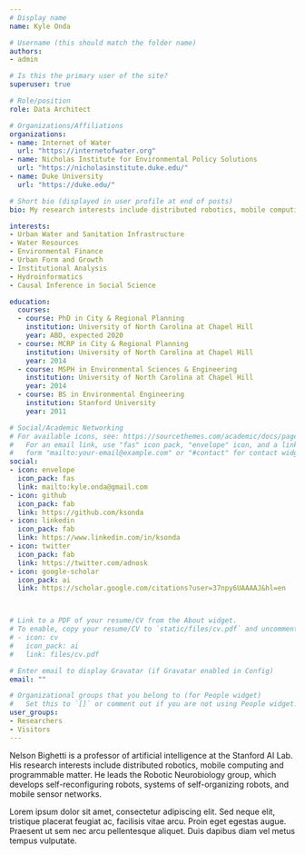 ```yaml
---
# Display name
name: Kyle Onda

# Username (this should match the folder name)
authors:
- admin

# Is this the primary user of the site?
superuser: true

# Role/position
role: Data Architect

# Organizations/Affiliations
organizations:
- name: Internet of Water
  url: "https://internetofwater.org"
- name: Nicholas Institute for Environmental Policy Solutions
  url: "https://nicholasinstitute.duke.edu/"
- name: Duke University
  url: "https://duke.edu/"

# Short bio (displayed in user profile at end of posts)
bio: My research interests include distributed robotics, mobile computing and programmable matter.

interests:
- Urban Water and Sanitation Infrastructure
- Water Resources
- Environmental Finance
- Urban Form and Growth
- Institutional Analysis
- Hydroinformatics
- Causal Inference in Social Science

education:
  courses:
  - course: PhD in City & Regional Planning
    institution: University of North Carolina at Chapel Hill
    year: ABD, expected 2020
  - course: MCRP in City & Regional Planning
    institution: University of North Carolina at Chapel Hill
    year: 2014
  - course: MSPH in Environmental Sciences & Engineering
    institution: University of North Carolina at Chapel Hill
    year: 2014
  - course: BS in Environmental Engineering
    institution: Stanford University
    year: 2011

# Social/Academic Networking
# For available icons, see: https://sourcethemes.com/academic/docs/page-builder/#icons
#   For an email link, use "fas" icon pack, "envelope" icon, and a link in the
#   form "mailto:your-email@example.com" or "#contact" for contact widget.
social:
- icon: envelope
  icon_pack: fas
  link: mailto:kyle.onda@gmail.com
- icon: github
  icon_pack: fab
  link: https://github.com/ksonda
- icon: linkedin
  icon_pack: fab
  link: https://www.linkedin.com/in/ksonda
- icon: twitter
  icon_pack: fab
  link: https://twitter.com/adnosk
- icon: google-scholar
  icon_pack: ai
  link: https://scholar.google.com/citations?user=37npy6UAAAAJ&hl=en



# Link to a PDF of your resume/CV from the About widget.
# To enable, copy your resume/CV to `static/files/cv.pdf` and uncomment the lines below.
# - icon: cv
#   icon_pack: ai
#   link: files/cv.pdf

# Enter email to display Gravatar (if Gravatar enabled in Config)
email: ""

# Organizational groups that you belong to (for People widget)
#   Set this to `[]` or comment out if you are not using People widget.
user_groups:
- Researchers
- Visitors
---
```


Nelson Bighetti is a professor of artificial intelligence at the Stanford AI Lab. His research interests include distributed robotics, mobile computing and programmable matter. He leads the Robotic Neurobiology group, which develops self-reconfiguring robots, systems of self-organizing robots, and mobile sensor networks.

Lorem ipsum dolor sit amet, consectetur adipiscing elit. Sed neque elit, tristique placerat feugiat ac, facilisis vitae arcu. Proin eget egestas augue. Praesent ut sem nec arcu pellentesque aliquet. Duis dapibus diam vel metus tempus vulputate.

